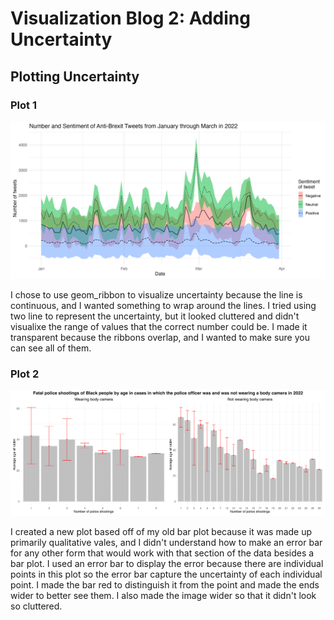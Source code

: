 # Visualization Blog 2: Adding Uncertainty

## Plotting Uncertainty

### Plot 1
![Uncertainty of Brexit Plot](images/uncertainty_plot1.png)

I chose to use geom_ribbon to visualize uncertainty because the line is continuous, and I wanted something to wrap around the lines. I tried using two line to represent the uncertainty, but it looked cluttered and didn't visualixe the range of values that the correct number could be. I made it transparent because the ribbons overlap, and I wanted to make sure you can see all of them.



### Plot 2
![Uncertainty of Police Shootings Plot](images/uncertainty_plot_large.png)

I created a new plot based off of my old bar plot because it was made up primarily qualitative vales, and I didn't understand how to make an error bar for any other form that would work with that section of the data besides a bar plot. I used an error bar to display the error because there are individual points in this plot so the error bar capture the uncertainty of each individual point. I made the bar red to distinguish it from the point and made the ends wider to better see them. I also made the image wider so that it didn't look so cluttered. 

